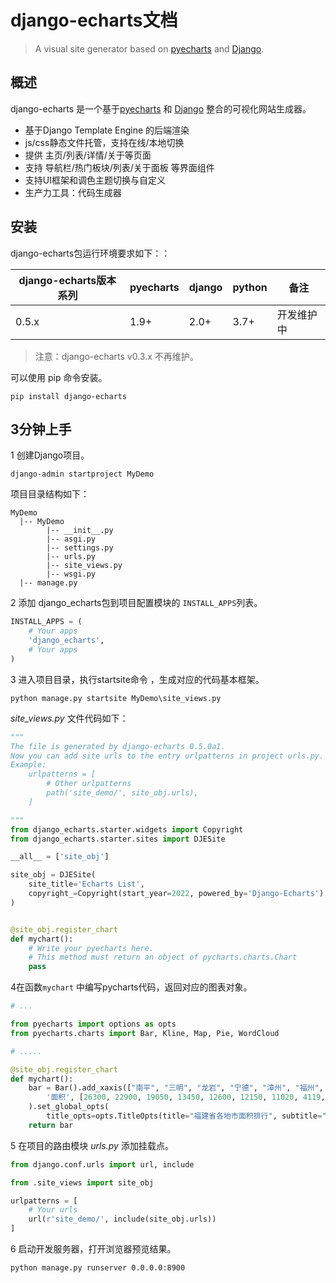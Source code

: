 # django-echarts文档

> A visual site generator based on [pyecharts](https://github.com/pyecharts/pyecharts) and [Django](https://www.djangoproject.com). 

## 概述

django-echarts 是一个基于[pyecharts](https://github.com/pyecharts/pyecharts) 和 [Django](https://www.djangoproject.com) 整合的可视化网站生成器。

- 基于Django Template Engine 的后端渲染
- js/css静态文件托管，支持在线/本地切换
- 提供 主页/列表/详情/关于等页面
- 支持 导航栏/热门板块/列表/关于面板 等界面组件
- 支持UI框架和调色主题切换与自定义
- 生产力工具：代码生成器

## 安装

django-echarts包运行环境要求如下：：

| django-echarts版本系列 | pyecharts | django | python | 备注 |
| ------ | ------ | ------ | ----- | ----- |
| 0.5.x | 1.9+ | 2.0+ | 3.7+ | 开发维护中 |

> 注意：django-echarts v0.3.x 不再维护。

可以使用 pip 命令安装。

```shell
pip install django-echarts
```

## 3分钟上手

1 创建Django项目。

```shell
django-admin startproject MyDemo
```

项目目录结构如下：

```text
MyDemo
  |-- MyDemo
        |-- __init__.py
        |-- asgi.py
        |-- settings.py
        |-- urls.py
        |-- site_views.py
        |-- wsgi.py
  |-- manage.py
```

2 添加 django_echarts包到项目配置模块的 `INSTALL_APPS`列表。

```python
INSTALL_APPS = (
    # Your apps
    'django_echarts',
    # Your apps
)
```

3 进入项目目录，执行startsite命令 ，生成对应的代码基本框架。

````text
python manage.py startsite MyDemo\site_views.py
````

*site_views.py* 文件代码如下： 

```python
"""
The file is generated by django-echarts 0.5.0a1.
Now you can add site urls to the entry urlpatterns in project urls.py.
Example:
    urlpatterns = [
        # Other urlpatterns
        path('site_demo/', site_obj.urls),
    ]

"""
from django_echarts.starter.widgets import Copyright
from django_echarts.starter.sites import DJESite

__all__ = ['site_obj']

site_obj = DJESite(
    site_title='Echarts List',
    copyright_=Copyright(start_year=2022, powered_by='Django-Echarts')
)


@site_obj.register_chart
def mychart():
    # Write your pyecharts here.
    # This method must return an object of pycharts.charts.Chart
    pass


```

4在函数`mychart` 中编写pycharts代码，返回对应的图表对象。

```python
# ...

from pyecharts import options as opts
from pyecharts.charts import Bar, Kline, Map, Pie, WordCloud

# .....

@site_obj.register_chart
def mychart():
    bar = Bar().add_xaxis(["南平", "三明", "龙岩", "宁德", "漳州", "福州", "泉州", "莆田", "厦门"]).add_yaxis(
        '面积', [26300, 22900, 19050, 13450, 12600, 12150, 11020, 4119, 1576]
    ).set_global_opts(
        title_opts=opts.TitleOpts(title="福建省各地市面积排行", subtitle="单位：平方公里"))
    return bar
```

5 在项目的路由模块 *urls.py* 添加挂载点。


```python
from django.conf.urls import url, include

from .site_views import site_obj

urlpatterns = [
    # Your urls
    url(r'site_demo/', include(site_obj.urls))
]
```

6 启动开发服务器，打开浏览器预览结果。

```text
python manage.py runserver 0.0.0.0:8900
```

